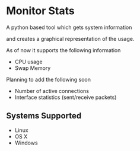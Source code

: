 # Monitor Stats

A python based tool which gets system information

and creates a graphical representation of the usage.

As of now it supports the following information
- CPU usage
- Swap Memory

Planning to add the following soon
- Number of active connections
- Interface statistics (sent/receive packets)

## Systems Supported
- Linux
- OS X
- Windows
